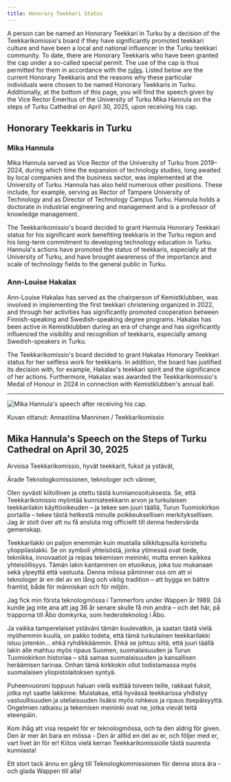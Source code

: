 ```yaml
---
title: Honorary Teekkari Status
---
```

A person can be named an Honorary Teekkari in Turku by a decision of the Teekkarikomissio's board if they have significantly promoted teekkari culture and have been a local and national influencer in the Turku teekkari community. To date, there are Honorary Teekkaris who have been granted the cap under a so-called special permit. The use of the cap is thus permitted for them in accordance with the [rules](/en/yhdistys/dokumentit). Listed below are the current Honorary Teekkaris and the reasons why these particular individuals were chosen to be named Honorary Teekkaris in Turku. Additionally, at the bottom of this page, you will find the speech given by the Vice Rector Emeritus of the University of Turku Mika Hannula on the steps of Turku Cathedral on April 30, 2025, upon receiving his cap.

## Honorary Teekkaris in Turku

### Mika Hannula

Mika Hannula served as Vice Rector of the University of Turku from 2019–2024, during which time the expansion of technology studies, long awaited by local companies and the business sector, was implemented at the University of Turku. Hannula has also held numerous other positions. These include, for example, serving as Rector of Tampere University of Technology and as Director of Technology Campus Turku. Hannula holds a doctorate in industrial engineering and management and is a professor of knowledge management.

The Teekkarikomissio's board decided to grant Hannula Honorary Teekkari status for his significant work benefiting teekkaris in the Turku region and his long-term commitment to developing technology education in Turku. Hannula's actions have promoted the status of teekkaris, especially at the University of Turku, and have brought awareness of the importance and scale of technology fields to the general public in Turku.

### Ann-Louise Hakalax

Ann-Louise Hakalax has served as the chairperson of Kemistklubben, was involved in implementing the first teekkari christening organized in 2022, and through her activities has significantly promoted cooperation between Finnish-speaking and Swedish-speaking degree programs. Hakalax has been active in Kemistklubben during an era of change and has significantly influenced the visibility and recognition of teekkaris, especially among Swedish-speakers in Turku.

The Teekkarikomissio's board decided to grant Hakalax Honorary Teekkari status for her selfless work for teekkaris. In addition, the board has justified its decision with, for example, Hakalax's teekkari spirit and the significance of her actions. Furthermore, Hakalax was awarded the Teekkarikomissio's Medal of Honour in 2024 in connection with Kemistklubben's annual ball.

------

![Mika Hannula's speech after receiving his cap.](/images/hannula-puhe.jpg)

Kuvan ottanut: Annastiina Manninen / Teekkarikomissio

## Mika Hannula's Speech on the Steps of Turku Cathedral on April 30, 2025

Arvoisa Teekkarikomissio, hyvät teekkarit, fuksit ja ystävät,

Ärade Teknologkomissionen, teknologer och vänner,

Olen syvästi kiitollinen ja otettu tästä kunnianosoituksesta. Se, että Teekkarikomissio myöntää kunniateekkarin arvon ja turkulaisen teekkarilakin käyttöoikeuden – ja tekee sen juuri täällä, Turun Tuomiokirkon portailla – tekee tästä hetkestä minulle poikkeuksellisen merkityksellisen. Jag är stolt över att nu få ansluta mig officiellt till denna hedervärda gemenskap.

Teekkarilakki on paljon enemmän kuin mustalla silkkitupsulla koristeltu ylioppilaslakki. Se on symboli yhteisöstä, jonka ytimessä ovat tiede, tekniikka, innovaatiot ja reipas tekemisen meininki, mutta ennen kaikkea yhteisöllisyys. Tämän lakin kantaminen on etuoikeus, joka tuo mukanaan sekä ylpeyttä että vastuuta. Denna mössa påminner oss om att vi teknologer är en del av en lång och viktig tradition – att bygga en bättre framtid, både för människan och för miljön.

Jag fick min första teknologmössa i Tammerfors under Wappen år 1989. Då kunde jag inte ana att jag 36 år senare skulle få min andra – och det här, på trapporna till Åbo domkyrka, som hedersteknolog i Åbo.

Ja vaikka tamperelaiset ystäväni tämän kuulevatkin, ja saatan tästä vielä myöhemmin kuulla, on pakko todeta, että tämä turkulainen teekkarilakki istuu jotenkin... ehkä ryhdikkäämmin. Ehkä se johtuu siitä, että juuri täällä lakin alle mahtuu myös ripaus Suomen, suomalaisuuden ja Turun Tuomiokirkon historiaa – sitä samaa suomalaisuuden ja kansallisen heräämisen tarinaa. Onhan tämä kirkkokin ollut todistamassa myös suomalaisen yliopistolaitoksen syntyä.

Puheenvuoroni loppuun haluan vielä esittää toiveen teille, rakkaat fuksit, jotka nyt saatte lakkinne: Muistakaa, että hyvässä teekkarissa yhdistyy vastuullisuuden ja uteliaisuuden lisäksi myös rohkeus ja ripaus itsepäisyyttä. Ongelmien ratkaisu ja tekemisen meininki ovat ne, jotka vievät teitä eteenpäin. 

Kom ihåg att visa respekt för er teknologmössa, och ta den aldrig för given. Den är mer än bara en mössa - Den är alltid en del av er, och följer med er, vart livet än för er! 
Kiitos vielä kerran Teekkarikomissiolle tästä suuresta kunniasta!

Ett stort tack ännu en gång till Teknologkommissionen för denna stora ära - och glada Wappen till alla!

